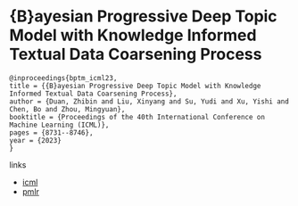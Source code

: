 # {B}ayesian Progressive Deep Topic Model with Knowledge Informed Textual Data Coarsening Process

```
@inproceedings{bptm_icml23,
title = {{B}ayesian Progressive Deep Topic Model with Knowledge Informed Textual Data Coarsening Process},
author = {Duan, Zhibin and Liu, Xinyang and Su, Yudi and Xu, Yishi and Chen, Bo and Zhou, Mingyuan},
booktitle = {Proceedings of the 40th International Conference on Machine Learning (ICML)},
pages = {8731--8746},
year = {2023}
}
```

links
- [icml](https://icml.cc/Conferences/2023/Schedule?showEvent=25134)
- [pmlr](https://proceedings.mlr.press/v202/duan23c.html)
